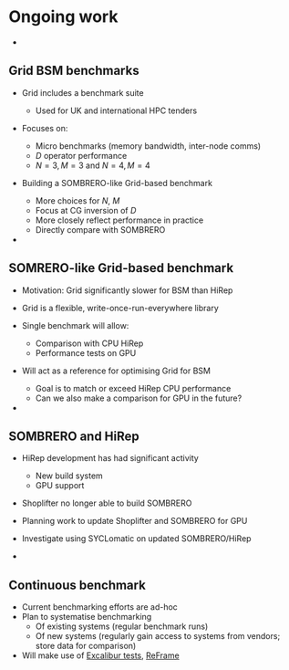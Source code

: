# Ongoing work

-

## Grid BSM benchmarks

- Grid includes a benchmark suite
  - Used for UK and international HPC tenders
- Focuses on:
  - Micro benchmarks (memory bandwidth, inter-node comms)
  - $D$ operator performance
  - $N=3, M=3$ and $N=4, M=4$
- Building a SOMBRERO-like Grid-based benchmark
  - More choices for $N$, $M$
  - Focus at CG inversion of $D$
  - More closely reflect performance in practice
  - Directly compare with SOMBRERO

-

## SOMRERO-like Grid-based benchmark

- Motivation: Grid significantly slower for BSM than HiRep
- Grid is a flexible, write-once-run-everywhere library
- Single benchmark will allow:
  - Comparison with CPU HiRep
  - Performance tests on GPU
- Will act as a reference for optimising Grid for BSM
  - Goal is to match or exceed HiRep CPU performance
  - Can we also make a comparison for GPU in the future?

-

## SOMBRERO and HiRep

- HiRep development has had significant activity
  - New build system
  - GPU support
- Shoplifter no longer able to build SOMBRERO
- Planning work to update Shoplifter and SOMBRERO for GPU
- Investigate using SYCLomatic on updated SOMBRERO/HiRep

-

## Continuous benchmark

- Current benchmarking efforts are ad-hoc
- Plan to systematise benchmarking
  - Of existing systems (regular benchmark runs)
  - Of new systems (regularly gain access to systems from vendors; store data for comparison)
- Will make use of [Excalibur tests](https://github.com/ukri-excalibur/excalibur-tests), [ReFrame](https://github.com/reframe-hpc/reframe)
